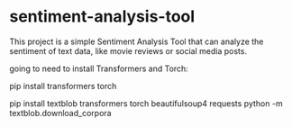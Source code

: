 # sentiment-analysis-tool
This project is a simple Sentiment Analysis Tool that can analyze the sentiment of text data, like movie reviews or social media posts. 

going to need to install Transformers and Torch:

pip install transformers torch

pip install textblob transformers torch beautifulsoup4 requests
python -m textblob.download_corpora
